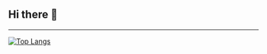 ## Hi there 👋
---
[![Top Langs](https://github-readme-stats.vercel.app/api/top-langs/?username=Paphonsan-l&layout=donut&theme=dracula&hide_progress=true&border_color=BD93F9&title_color=FF79C6&card_title_align=center)](https://github.com/anuraghazra/github-readme-stats)


<!--
**Paphonsan-l/Paphonsan-l** is a ✨ _special_ ✨ repository because its `README.md` (this file) appears on your GitHub profile.

Here are some ideas to get you started:

- 🔭 I’m currently working on ...
- 🌱 I’m currently learning ...
- 👯 I’m looking to collaborate on ...
- 🤔 I’m looking for help with ...
- 💬 Ask me about ...
- 📫 How to reach me: ...
- 😄 Pronouns: ...
- ⚡ Fun fact: ...
-->

